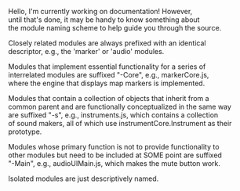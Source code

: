 Hello, I'm currently working on documentation! However,    
until that's done, it may be handy to know something about    
the module naming scheme to help guide you through the source.  

Closely related modules are always prefixed with an identical    
descriptor, e.g., the 'marker' or 'audio' modules.    

Modules that implement essential functionality for a series of   
interrelated modules are suffixed "-Core", e.g., markerCore.js,     
where the engine that displays map markers is implemented.    

Modules that contain a collection of objects that inherit from a   
common parent and are functionally conceptualized in the same way    
are suffixed "-s", e.g., instruments.js, which contains a collection    
of sound makers, all of which use instrumentCore.Instrument as their   
prototype.    

Modules whose primary function is not to provide functionality to       
other modules but need to be included at SOME point are suffixed     
"-Main", e.g., audioUIMain.js, which makes the mute button work.    

Isolated modules are just descriptively named.    
